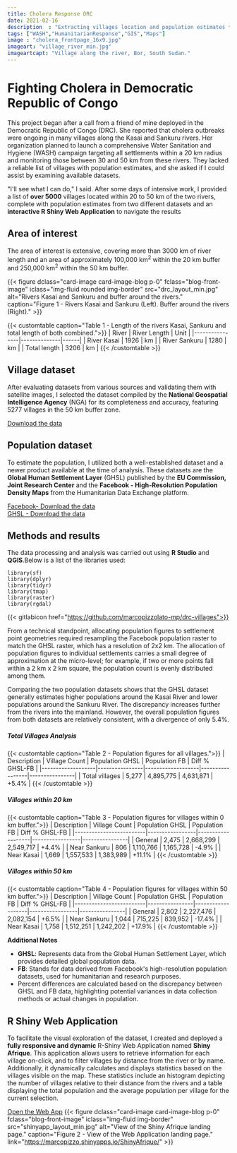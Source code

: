 ```yaml
---
title: Cholera Response DRC
date: 2021-02-16
description  : "Extracting villages location and population estimates to support WASH activity in Democratic Republic of Congo"
tags: ["WASH","HumanitarianResponse","GIS","Maps"]
image : "cholera_frontpage_16x9.jpg"
imageart: "village_river_min.jpg"
imageartcapt: "Village along the river, Bor, South Sudan."
---
```




# Fighting Cholera in Democratic Republic of Congo

This project began after a call from a friend of mine deployed in the Democratic Republic of Congo (DRC). She reported that cholera outbreaks were ongoing in many villages along the Kasai and Sankuru rivers. Her organization planned to launch a comprehensive Water Sanitation and Hygiene (WASH) campaign targeting all settlements within a 20 km radius and monitoring those between 30 and 50 km from these rivers. They lacked a reliable list of villages with population estimates, and she asked if I could assist by examining available datasets.



"I'll see what I can do," I said. After some days of intensive work, I provided a list of **over 5000** villages located within 20 to 50 km of the two rivers, complete with population estimates from two different datasets and an **interactive R Shiny Web Application** to navigate the results 

## Area of interest
The area of interest is extensive, covering more than 3000 km of river length and an area of approximately 100,000 km<sup>2</sup> within the 20 km buffer and 250,000 km<sup>2</sup> within the 50 km buffer.


{{< figure dclass="card-image card-image-blog p-0" fclass="blog-front-image" iclass="img-fluid rounded img-border" src="drc_layout_min.jpg" alt="Rivers Kasai and Sankuru and buffer around the rivers." caption="Figure 1 - Rivers Kasai and Sankuru (Left). Buffer around the rivers (Right)." >}}


{{< customtable caption="Table 1 - Length of the rivers Kasai, Sankuru and total length of both combined.">}}
| River          | River Length | Unit |
|----------------|--------------|------|
| River Kasai    | 1926         | km   |
| River Sankuru  | 1280         | km   |
| Total length   | 3206         | km   |
{{< /customtable >}}


## Village dataset
After evaluating datasets from various sources and validating them with satellite images, I selected the dataset compiled by the **National Geospatial Intelligence Agency** (NGA) for its completeness and accuracy, featuring 5277 villages in the 50 km buffer zone.

[Download the data][download_village_dataset]


## Population dataset
To estimate the population, I utilized both a well-established dataset and a newer product available at the time of analysis. These datasets are the **Global Human Settlement Layer** (GHSL) published by the **EU Commission, Joint Research Center** and the **Facebook - High-Resolution Population Density Maps** from the Humanitarian Data Exchange platform.

[Facebook- Download the data][facebook_data]    
[GHSL - Download the data][ghsl_data]


## Methods and results
The data processing and analysis was carried out using **R Studio** and **QGIS**.Below is a list of the libraries used:

```
library(sf)
library(dplyr)
library(tidyr) 
library(tmap) 
library(raster)
library(rgdal) 
```
{{< gitlabicon href="https://github.com/marcopizzolato-mp/drc-villages">}}

From a technical standpoint, allocating population figures to settlement point geometries required resampling the Facebook population raster to match the GHSL raster, which has a resolution of 2x2 km. The allocation of population figures to individual settlements carries a small degree of approximation at the micro-level; for example, if two or more points fall within a 2 km x 2 km square, the population count is evenly distributed among them.

    
Comparing the two population datasets shows that the GHSL dataset generally estimates higher populations around the Kasai River and lower populations around the Sankuru River. The discrepancy increases further from the rivers into the mainland. However, the overall population figures from both datasets are relatively consistent, with a divergence of only 5.4%.


##### Total Villages Analysis
{{< customtable caption="Table 2 - Population figures for all villages.">}}
| Description       | Village Count  | Population GHSL   | Population FB   | Diff % GHSL-FB |
|-------------------|----------------|-------------------|-----------------|----------------|
| Total villages    | 5,277          | 4,895,775         | 4,631,871       | +5.4%          |
{{< /customtable >}}


##### Villages within 20 km
{{< customtable caption="Table 3 - Population figures for villages within 0 km buffer.">}}
| Description             | Village Count   | Population GHSL   | Population FB   | Diff % GHSL-FB |
|-------------------------|-----------------|-------------------|-----------------|----------------|
| General                 | 2,475           | 2,668,299         | 2,549,717       | +4.4%          |
| Near Sankuru            |   806           | 1,110,766         | 1,165,728       | -4.9%          |
| Near Kasai              | 1,669           | 1,557,533         | 1,383,989       | +11.1%         |
{{< /customtable >}}

##### Villages within 50 km
{{< customtable caption="Table 4 - Population figures for villages within 50 km buffer.">}}
| Description             | Village Count  | Population GHSL   | Population FB   | Diff % GHSL-FB |
|-------------------------|----------------|-------------------|-----------------|----------------|
| General                 | 2,802          | 2,227,476         | 2,082,154       | +6.5%          |
| Near Sankuru            | 1,044          | 715,225           | 839,952         | -17.4%         |
| Near Kasai              | 1,758          | 1,512,251         | 1,242,202       | +17.9%         |
{{< /customtable >}}

**Additional Notes**
- **GHSL**: Represents data from the Global Human Settlement Layer, which provides detailed global population data.
- **FB**: Stands for data derived from Facebook's high-resolution population datasets, used for humanitarian and research purposes.
- Percent differences are calculated based on the discrepancy between GHSL and FB data, highlighting potential variances in data collection methods or actual changes in population.



## R Shiny Web Application

To facilitate the visual exploration of the dataset, I created and deployed a **fully responsive and dynamic** R-Shiny Web Application named **Shiny Afrique**. This application allows users to retrieve information for each village on-click, and to filter villages by distance from the river or by name. Additionally, it dynamically calculates and displays statistics based on the villages visible on the map. These statistics include an histogram depicting the number of villages relative to their distance from the rivers and a table displaying the total population and the average population per village for the current selection.


[Open the Web App][shinyafrique-app]
{{< figure dclass="card-image card-image-blog p-0" fclass="blog-front-image" iclass="img-fluid img-border" 
src="shinyapp_layout_min.jpg" 
alt="View of the Shiny Afrique landing page." 
caption="Figure 2 - View of the Web Application landing page."
link="https://marcopizzo.shinyapps.io/ShinyAfrique/" >}}



    
[download_village_dataset]:"http://geonames.nga.mil/gns/html/namefiles.html"
[ghsl_data]:"https://ghsl.jrc.ec.europa.eu/datasets.php"
[facebook_data]:"https://data.humdata.org/dataset/highresolutionpopulationdensitymaps"
[shinyafrique-app]:"https://marcopizzo.shinyapps.io/ShinyAfrique/"

<!-- Images by Marco Pizzolato -->